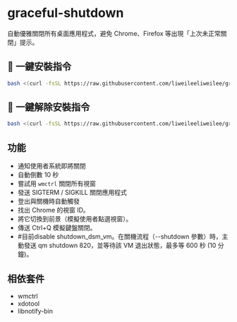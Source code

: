 # graceful-shutdown

自動優雅關閉所有桌面應用程式，避免 Chrome、Firefox 等出現「上次未正常關閉」提示。

## 🚀 一鍵安裝指令

```bash
bash <(curl -fsSL https://raw.githubusercontent.com/liweileeliweilee/graceful-shutdown/main/setup-graceful-shutdown.sh)
```
## 🚀 一鍵解除安裝指令

```bash
bash <(curl -fsSL https://raw.githubusercontent.com/liweileeliweilee/graceful-shutdown/main/uninstall-graceful-shutdown.sh)
```

## 功能
- 通知使用者系統即將關閉
- 自動倒數 10 秒
- 嘗試用 `wmctrl` 關閉所有視窗
- 發送 SIGTERM / SIGKILL 關閉應用程式
- 登出與關機時自動觸發
- 找出 Chrome 的視窗 ID。
- 將它切換到前景（模擬使用者點選視窗）。
- 傳送 Ctrl+Q 模擬鍵盤關閉。
- #目前disable shutdown_dsm_vm。在關機流程（--shutdown 參數）時，主動發送 qm shutdown 820，並等待該 VM 退出狀態，最多等 600 秒 (10 分鐘)。

## 相依套件
- wmctrl
- xdotool
- libnotify-bin
